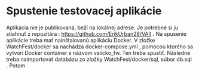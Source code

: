 # Spustenie testovacej aplikácie
Aplikácia nie je publikovaná, beží na lokálnej adrese. Je potrebné si ju stiahnuť z repozitára : https://github.com/ErikUrban28/VAII  . Na spusenie aplikácie treba mať nainštalovanú aplikáciu Docker. V zložke WatchFest/docker sa nachádza docker-compose.yml , pomocou ktorého sa vytvorí Docker container s názvom vaiicko_fw. Ten treba spustiť. Následne treba naimportovať databázu zo zložky WatchFest/docker/sql, súbor db.sql . Potom 
